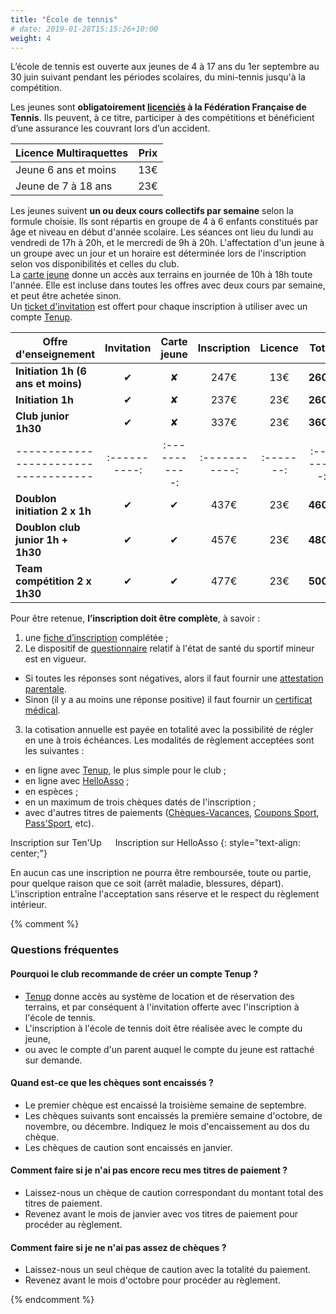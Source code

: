 ```yaml
---
title: "École de tennis"
# date: 2019-01-28T15:15:26+10:00
weight: 4
---
```

L’école de tennis est ouverte aux jeunes de 4 à 17 ans du 1er septembre au 30 juin suivant pendant les périodes scolaires, du mini-tennis jusqu'à la compétition.
<!--more-->

Les jeunes sont **obligatoirement [licenciés](https://www.fft.fr/la-federation/licences) à la Fédération Française de Tennis**.
Ils peuvent, à ce titre, participer à des compétitions et bénéficient d’une assurance les couvrant lors d’un accident.

| Licence Multiraquettes | Prix |
|------------------------|:----:|
| Jeune 6 ans et moins   | 13€  |
| Jeune de 7 à 18 ans    | 23€  |

Les jeunes suivent **un ou deux cours collectifs par semaine** selon la formule choisie.
Ils sont répartis en groupe de 4 à 6 enfants constitués par âge et niveau en début d'année scolaire.
Les séances ont lieu du lundi au vendredi de 17h à 20h, et le mercredi de 9h à 20h.
L'affectation d'un jeune à un groupe avec un jour et un horaire est déterminée lors de l'inscription selon vos disponibilités et celles du club. \
La [carte jeune](/services/adhesion/) donne un accès aux terrains en journée de 10h à 18h toute l'année.
Elle est incluse dans toutes les offres avec deux cours par semaine, et peut être achetée sinon.\
Un [ticket d'invitation](/services/location/) est offert pour chaque inscription à utiliser avec un compte [Tenup](https://tenup.fft.fr/).

| Offre d'enseignement               | Invitation | Carte jeune | Inscription | Licence | Total    |
|------------------------------------|:----------:|:-----------:|:-----------:|:-------:|:--------:|
| **Initiation 1h (6 ans et moins)** | &#10004;   | &#10008;    | 247€        | 13€     | **260€** |
| **Initiation 1h**                  | &#10004;   | &#10008;    | 237€        | 23€     | **260€** |
| **Club junior 1h30**               | &#10004;   | &#10008;    | 337€        | 23€     | **360€** |
|------------------------------------|:----------:|:-----------:|:-----------:|:-------:|:--------:|
| **Doublon initiation 2 x 1h**      | &#10004;   | &#10004;    | 437€        | 23€     | **460€** |
| **Doublon club junior 1h + 1h30**  | &#10004;   | &#10004;    | 457€        | 23€     | **480€** |
| **Team compétition 2 x 1h30**      | &#10004;   | &#10004;    | 477€        | 23€     | **500€** |

Pour être retenue, **l’inscription doit être complète**, à savoir :
1. une [fiche d’inscription](/assets/ecole-de-tennis/TCG-Fiche-Inscription-Ecole.pdf) complétée ;
2. Le dispositif de [questionnaire](/assets/ecole-de-tennis/questionnaire-2024.pdf) relatif à l'état de santé du sportif mineur est en vigueur.
  - Si toutes les réponses sont négatives, alors il faut fournir une [attestation parentale](/assets/ecole-de-tennis/attestation-mineur.pdf).
  - Sinon (il y a au moins une réponse positive) il faut fournir un [certificat médical](/assets/ecole-de-tennis/modele-certificat-medical.pdf).
3. la cotisation annuelle est payée en totalité avec la possibilité de régler en une à trois échéances. Les modalités de règlement acceptées sont les suivantes :
  - en ligne avec [Tenup](https://tenup.fft.fr/club/62060274/offres), le plus simple pour le club ;
  - en ligne avec [HelloAsso](https://www.helloasso.com/associations/tennis-club-gorbella/adhesions/ecole-de-tennis) ;
  - en espèces ;
  - en un maximum de trois chèques datés de l'inscription ;
  - avec d'autres titres de paiements ([Chèques-Vacances](https://www.ancv.com/), [Coupons Sport](https://coupons-sport.nice.fr/fr), [Pass'Sport](https://www.pass.sports.gouv.fr/), etc).

<a class="button button-primary" style="text-decoration: none; text-align: center" href="https://tenup.fft.fr/club/62060274/offres">Inscription sur Ten'Up</a>
&emsp;
<a class="button button-primary" style="text-decoration: none; text-align: center" href="https://www.helloasso.com/associations/tennis-club-gorbella/adhesions/ecole-de-tennis">Inscription sur HelloAsso</a>
{: style="text-align: center;"}


En aucun cas une inscription ne pourra être remboursée, toute ou partie, pour quelque raison que ce soit (arrêt maladie, blessures, départ).
L'inscription entraîne l'acceptation sans réserve et le respect du règlement intérieur.

{% comment %}

### Questions fréquentes
#### Pourquoi le club recommande de créer un compte Tenup ?
- [Tenup](https://tenup.fft.fr/) donne accès au système de location et de réservation des terrains, et par conséquent à l'invitation offerte avec l'inscription à l'école de tennis.
- L'inscription à l'école de tennis doit être réalisée avec le compte du jeune,
- ou avec le compte d'un parent auquel le compte du jeune est rattaché sur demande.

#### Quand est-ce que les chèques sont encaissés ?
- Le premier chèque est encaissé la troisième semaine de septembre.
- Les chèques suivants sont encaissés la première semaine d'octobre, de novembre, ou décembre. Indiquez le mois d'encaissement au dos du chèque.
- Les chèques de caution sont encaissés en janvier.

#### Comment faire si je n'ai pas encore recu mes titres de paiement ?
 - Laissez-nous un chèque de caution correspondant du montant total des titres de paiement.
 - Revenez avant le mois de janvier avec vos titres de paiement pour procéder au règlement.


#### Comment faire si je ne n'ai pas assez de chèques ?
 - Laissez-nous un seul chèque de caution avec la totalité du paiement.
 - Revenez avant le mois d'octobre pour procéder au règlement.

{% endcomment %}
